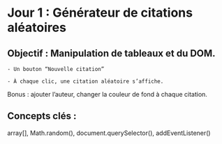 # Jour 1 : Générateur de citations aléatoires
## Objectif : Manipulation de tableaux et du DOM.

    - Un bouton “Nouvelle citation”

    - À chaque clic, une citation aléatoire s’affiche.

Bonus : ajouter l’auteur, changer la couleur de fond à chaque citation.

## Concepts clés :

array[], Math.random(), document.querySelector(), addEventListener()